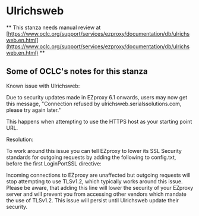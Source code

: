 # Ulrichsweb
** This stanza needs manual review at [https://www.oclc.org/support/services/ezproxy/documentation/db/ulrichsweb.en.html](https://www.oclc.org/support/services/ezproxy/documentation/db/ulrichsweb.en.html) **

## Some of OCLC's notes for this stanza

Known issue with Ulrichsweb:

Due to security updates made in EZproxy 6.1 onwards, users may now get this message, "Connection refused by ulrichsweb.serialssolutions.com, please try again later."

This happens when attempting to use the HTTPS host as your starting point URL.

Resolution:

To work around this issue you can tell EZproxy to lower its SSL Security standards for outgoing requests by adding the following to config.txt, before the first LoginPortSSL directive:

Incoming connections to EZproxy are unaffected but outgoing requests will stop attempting to use TLSv1.2, which typically works around this issue. Please be aware, that adding this line will lower the security of your EZproxy server and will prevent you from accessing other vendors which mandate the use of TLSv1.2. This issue will persist until Ulrichsweb update their security.
